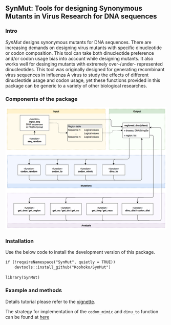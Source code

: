 ## SynMut: Tools for designing Synonymous Mutants in Virus Research for DNA sequences

### Intro

*SynMut* designs synonymous mutants for DNA sequences. 
There are increasing demands on designing virus mutants with specific dinucleotide or codon composition. This tool can take both dinucleotide preference and/or codon usage bias into account while designing mutants. It also works well for desinging mutants with extremely over-/under- represented dinucleotides. 
This tool was originally designed for generating recombinant virus sequences in influenza A virus to study the effects of different dinucleotide usage and codon usage, yet these functions provided in this package can be generic to a variety of other biological researches.

### Components of the package

![image](https://raw.githubusercontent.com/Koohoko/Koohoko.github.io/master/SynMut/images/component.png)

### Installation 
Use the below code to install the development version of this package.

```
if (!requireNamespace("SynMut", quietly = TRUE))
    devtools::install_github("Koohoko/SynMut")

library(SynMut)
```

### Example and methods

Details tutorial please refer to the [vignette](https://koohoko.github.io/SynMut/index.html).

The strategy for implementation of the `codom_mimic` and `dinu_to` function can be found at [here](https://koohoko.github.io/SynMut/algorithm.html)

